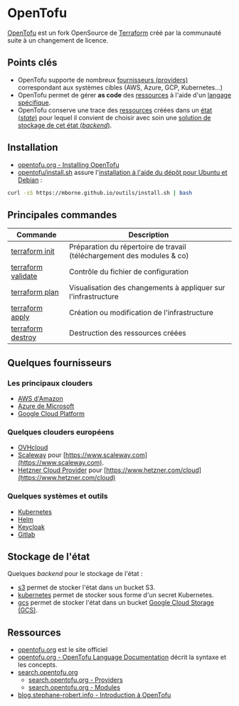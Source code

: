 # OpenTofu

[OpenTofu](https://opentofu.org/) est un fork OpenSource de [Terraform](../terraform/README.md) créé par la communauté suite à un changement de licence.

## Points clés

* OpenTofu supporte de nombreux [fournisseurs (providers)](https://registry.terraform.io/browse/providers) correspondant aux systèmes cibles (AWS, Azure, GCP, Kubernetes...)
* OpenTofu permet de gérer **as code** des [ressources](https://opentofu.org/docs/language/resources/) à l'aide d'un [langage spécifique](https://opentofu.org/docs/language/).
* OpenTofu conserve une trace des [ressources](https://opentofu.org/docs/language/resources/) créées dans un [état (*state*)](https://opentofu.org/docs/language/state/) pour lequel il convient de choisir avec soin une [solution de stockage de cet état (*backend*)](#stockage-de-letat).

## Installation

* [opentofu.org - Installing OpenTofu](https://opentofu.org/docs/intro/install/)
* [opentofu/install.sh](install.sh) assure l'[installation à l'aide du dépôt pour Ubuntu et Debian](https://opentofu.org/docs/intro/install/deb/#step-by-step-instructions) :

```bash
curl -sS https://mborne.github.io/outils/install.sh | bash
```

## Principales commandes

| Commande                                                               | Description                                                            |
| ---------------------------------------------------------------------- | ---------------------------------------------------------------------- |
| [terraform init](https://opentofu.org/docs/cli/commands/init/)         | Préparation du répertoire de travail (téléchargement des modules & co) |
| [terraform validate](https://opentofu.org/docs/cli/commands/validate/) | Contrôle du fichier de configuration                                   |
| [terraform plan](https://opentofu.org/docs/cli/commands/plan/)         | Visualisation des changements à appliquer sur l'infrastructure         |
| [terraform apply](https://opentofu.org/docs/cli/commands/apply/)       | Création ou modification de l'infrastructure                           |
| [terraform destroy](https://opentofu.org/docs/cli/commands/destroy/)   | Destruction des ressources créées                                        |

## Quelques fournisseurs

### Les principaux clouders

* [AWS d'Amazon](https://search.opentofu.org/provider/hashicorp/aws/latest)
* [Azure de Microsoft](https://search.opentofu.org/provider/hashicorp/azurerm/latest)
* [Google Cloud Platform](https://search.opentofu.org/provider/hashicorp/google/latest)

### Quelques clouders européens

* [OVHcloud](https://search.opentofu.org/provider/ovh/ovh/latest)
* [Scaleway](https://search.opentofu.org/provider/scaleway/scaleway/latest) pour [https://www.scaleway.com](https://www.scaleway.com).
* [Hetzner Cloud Provider](https://search.opentofu.org/provider/hetznercloud/hcloud/latest) pour [https://www.hetzner.com/cloud](https://www.hetzner.com/cloud)

### Quelques systèmes et outils

* [Kubernetes](https://search.opentofu.org/provider/hashicorp/kubernetes/latest)
* [Helm](https://search.opentofu.org/provider/hashicorp/helm/latest)
* [Keycloak](https://search.opentofu.org/provider/keycloak/keycloak/latest)
* [Gitlab](https://search.opentofu.org/provider/gitlabhq/gitlab/latest)

## Stockage de l'état

Quelques *backend* pour le stockage de l'état :

* [s3](https://opentofu.org/docs/language/settings/backends/s3/) permet de stocker l'état dans un bucket S3.
* [kubernetes](https://opentofu.org/docs/language/settings/backends/kubernetes/) permet de stocker sous forme d'un secret Kubernetes.
* [gcs](https://opentofu.org/docs/language/settings/backends/gcs/) permet de stocker l'état dans un bucket [Google Cloud Storage (GCS)](https://cloud.google.com/storage?hl=fr).


## Ressources

* [opentofu.org](https://opentofu.org/) est le site officiel
* [opentofu.org - OpenTofu Language Documentation](https://opentofu.org/docs/language/) décrit la syntaxe et les concepts.
* [search.opentofu.org](https://search.opentofu.org/)
    * [search.opentofu.org - Providers](https://search.opentofu.org/providers)
    * [search.opentofu.org - Modules](https://search.opentofu.org/providers)
* [blog.stephane-robert.info - Introduction à OpenTofu](https://blog.stephane-robert.info/docs/infra-as-code/provisionnement/opentofu/)

